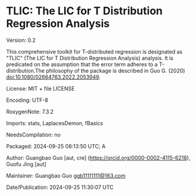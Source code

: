 # TLIC: The LIC for T Distribution Regression Analysis

Version: 0.2

This comprehensive toolkit for T-distributed regression is designated as "TLIC" (The LIC for T Distribution Regression Analysis) analysis. It is predicated on the assumption that the error term adheres to a T-distribution.The philosophy of the package is described in Guo G. (2020) <doi:10.1080/02664763.2022.2053949>. 
 
 License: MIT + file LICENSE
 
 Encoding: UTF-8

 RoxygenNote: 7.3.2

 Imports: stats, LaplacesDemon, fBasics

 NeedsCompilation: no

 Packaged: 2024-09-25 08:13:50 UTC; A

 Author: Guangbao Guo [aut, cre] (<https://orcid.org/0000-0002-4115-6218>),
   Guofu Jing [aut]

 Maintainer: Guangbao Guo <ggb11111111@163.com>

 Date/Publication: 2024-09-25 11:30:07 UTC
